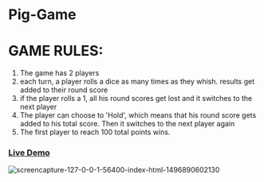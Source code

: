 # Pig-Game
# GAME RULES:
1. The game has 2 players
2. each turn, a player rolls a dice as many times as they whish. results get added to their round score
3. if the player rolls a 1, all his round scores get lost and it switches to the next player
4. The player can choose to 'Hold', which means that his round score gets added to his total score. Then it switches to the next player again
5. The first player to reach 100 total points wins.
### [Live Demo](https://kevinallen4325.github.io/Pig-Game/)

![screencapture-127-0-0-1-56400-index-html-1496890602130](https://user-images.githubusercontent.com/26398311/26910426-5b6d92e4-4bcc-11e7-927b-6d20cb3e3d19.png)
